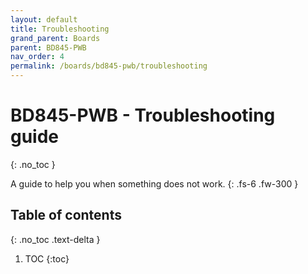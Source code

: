 ```yaml
---
layout: default
title: Troubleshooting
grand_parent: Boards
parent: BD845-PWB
nav_order: 4
permalink: /boards/bd845-pwb/troubleshooting
---
```


# BD845-PWB - Troubleshooting guide
{: .no_toc }

A guide to help you when something does not work.
{: .fs-6 .fw-300 }

## Table of contents
{: .no_toc .text-delta }

1. TOC
{:toc}


